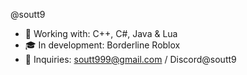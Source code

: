 @soutt9
- 🧠 Working with: C++, C#, Java & Lua
- 🎓 In development: Borderline Roblox
- 📩 Inquiries: soutt999@gmail.com / Discord@soutt9
